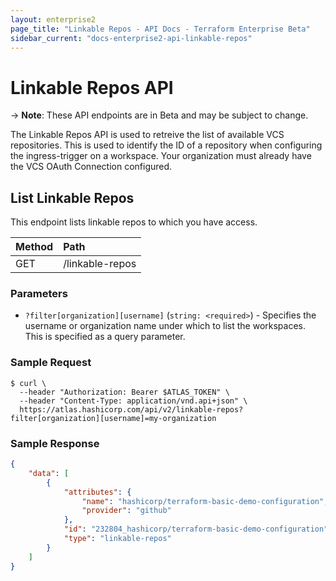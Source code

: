```yaml
---
layout: enterprise2
page_title: "Linkable Repos - API Docs - Terraform Enterprise Beta"
sidebar_current: "docs-enterprise2-api-linkable-repos"
---
```


# Linkable Repos API

-> **Note**: These API endpoints are in Beta and may be subject to change.

The Linkable Repos API is used to retreive the list of available VCS repositories. This is used to identify the ID of a repository when configuring the ingress-trigger on a workspace. Your organization must already have the VCS OAuth Connection configured.

## List Linkable Repos

This endpoint lists linkable repos to which you have access.

| Method | Path           |
| :----- | :------------- |
|  GET | /linkable-repos |

### Parameters

- `?filter[organization][username]` (`string: <required>`) - Specifies the username or organization name under which to list the workspaces. This is specified as a query parameter.

### Sample Request

```shell
$ curl \
  --header "Authorization: Bearer $ATLAS_TOKEN" \
  --header "Content-Type: application/vnd.api+json" \
  https://atlas.hashicorp.com/api/v2/linkable-repos?filter[organization][username]=my-organization
```



### Sample Response

```json
{
    "data": [
        {
            "attributes": {
                "name": "hashicorp/terraform-basic-demo-configuration",
                "provider": "github"
            },
            "id": "232804_hashicorp/terraform-basic-demo-configuration",
            "type": "linkable-repos"
        }
    ]
}

```

